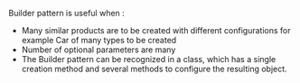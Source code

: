 Builder pattern is useful when :
- Many similar products are to be created with different configurations for example Car of many types to be created
- Number of optional parameters are many
- The Builder pattern can be recognized in a class, which has a single creation method and several methods to configure the resulting object.